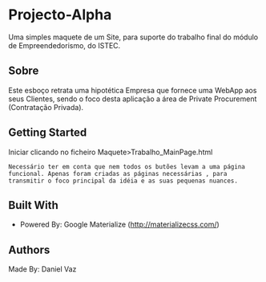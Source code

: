 # Projecto-Alpha

Uma simples maquete de um Site, para suporte do trabalho final do módulo de Empreendedorismo, do ISTEC.

## Sobre

Este esboço retrata uma hipotética Empresa que fornece uma WebApp aos seus Clientes, sendo o foco desta aplicação a área de Private Procurement (Contratação Privada).

## Getting Started

Iniciar clicando no ficheiro Maquete>Trabalho_MainPage.html

```
Necessário ter em conta que nem todos os butões levam a uma página funcional. Apenas foram criadas as páginas necessárias , para transmitir o foco principal da idéia e as suas pequenas nuances.
```

## Built With

* Powered By: Google Materialize (http://materializecss.com/)


## Authors
Made By: Daniel Vaz 

